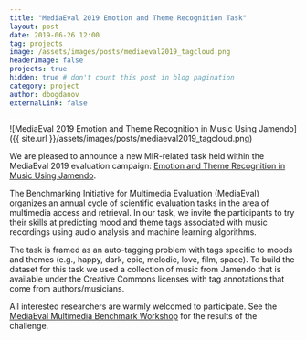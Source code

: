 ```yaml
---
title: "MediaEval 2019 Emotion and Theme Recognition Task"
layout: post
date: 2019-06-26 12:00
tag: projects
image: /assets/images/posts/mediaeval2019_tagcloud.png
headerImage: false
projects: true
hidden: true # don't count this post in blog pagination
category: project
author: dbogdanov
externalLink: false
---
```


![MediaEval 2019 Emotion and Theme Recognition in Music Using Jamendo]({{ site.url }}/assets/images/posts/mediaeval2019_tagcloud.png)

We are pleased to announce a new MIR-related task held within the
MediaEval 2019 evaluation campaign: [Emotion and Theme Recognition in
Music Using Jamendo](https://multimediaeval.github.io/2019-Emotion-and-Theme-Recognition-in-Music-Task/).

The Benchmarking Initiative for Multimedia Evaluation (MediaEval)
organizes an annual cycle of scientific evaluation tasks in the area of
multimedia access and retrieval. In our task, we invite the participants
to try their skills at predicting mood and theme tags associated with
music recordings using audio analysis and machine learning algorithms.

The task is framed as an auto-tagging problem with tags specific to
moods and themes (e.g., happy, dark, epic, melodic, love, film, space).
To build the dataset for this task we used a collection of music from
Jamendo that is available under the Creative Commons licenses with tag
annotations that come from authors/musicians.

All interested researchers are warmly welcomed to participate. See the [MediaEval
Multimedia Benchmark Workshop](http://www.multimediaeval.org/mediaeval2019/) for the results of the challenge.
